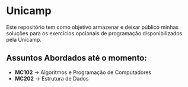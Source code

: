# Unicamp

Este repositório tem como objetivo armazenar e deixar público minhas soluções para os exercícios opcionais de programação disponibilizados pela Unicamp.

## Assuntos Abordados até o momento:
*	**MC102** -> Algoritmos e Programação de Computadores
*	**MC202** -> Estrutura de Dados
